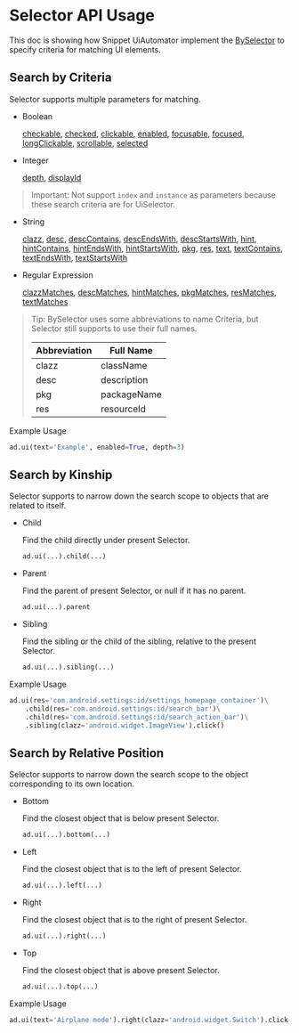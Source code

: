 # Selector API Usage

This doc is showing how Snippet UiAutomator implement the
[BySelector](https://developer.android.com/reference/androidx/test/uiautomator/BySelector)
to specify criteria for matching UI elements.

## Search by Criteria

Selector supports multiple parameters for matching.

*   Boolean

    [checkable](https://developer.android.com/reference/androidx/test/uiautomator/BySelector#checkable(boolean)),
    [checked](https://developer.android.com/reference/androidx/test/uiautomator/BySelector#checked(boolean)),
    [clickable](https://developer.android.com/reference/androidx/test/uiautomator/BySelector#clickable(boolean)),
    [enabled](https://developer.android.com/reference/androidx/test/uiautomator/BySelector#enabled(boolean)),
    [focusable](https://developer.android.com/reference/androidx/test/uiautomator/BySelector#focusable(boolean)),
    [focused](https://developer.android.com/reference/androidx/test/uiautomator/BySelector#focused(boolean)),
    [longClickable](https://developer.android.com/reference/androidx/test/uiautomator/BySelector#longClickable(boolean)),
    [scrollable](https://developer.android.com/reference/androidx/test/uiautomator/BySelector#scrollable(boolean)),
    [selected](https://developer.android.com/reference/androidx/test/uiautomator/BySelector#selected(boolean))

*   Integer

    [depth](https://developer.android.com/reference/androidx/test/uiautomator/BySelector#depth(int)),
    [displayId](https://developer.android.com/reference/androidx/test/uiautomator/BySelector#displayId(int))

> Important: Not support `index` and `instance` as parameters because these
> search criteria are for UiSelector.

*   String

    [clazz](https://developer.android.com/reference/androidx/test/uiautomator/BySelector#clazz(java.lang.Class)),
    [desc](https://developer.android.com/reference/androidx/test/uiautomator/BySelector#desc(java.lang.String)),
    [descContains](https://developer.android.com/reference/androidx/test/uiautomator/BySelector#descContains(java.lang.String)),
    [descEndsWith](https://developer.android.com/reference/androidx/test/uiautomator/BySelector#descEndsWith(java.lang.String)),
    [descStartsWith](https://developer.android.com/reference/androidx/test/uiautomator/BySelector#descStartsWith(java.lang.String)),
    [hint](https://developer.android.com/reference/androidx/test/uiautomator/BySelector#hint(java.lang.String)),
    [hintContains](https://developer.android.com/reference/androidx/test/uiautomator/BySelector#hintContains(java.lang.String)),
    [hintEndsWith](https://developer.android.com/reference/androidx/test/uiautomator/BySelector#hintEndsWith(java.lang.String)),
    [hintStartsWith](https://developer.android.com/reference/androidx/test/uiautomator/BySelector#hintStartsWith(java.lang.String)),
    [pkg](https://developer.android.com/reference/androidx/test/uiautomator/BySelector#pkg(java.lang.String)),
    [res](https://developer.android.com/reference/androidx/test/uiautomator/BySelector#res(java.lang.String)),
    [text](https://developer.android.com/reference/androidx/test/uiautomator/BySelector#text(java.lang.String)),
    [textContains](https://developer.android.com/reference/androidx/test/uiautomator/BySelector#textContains(java.lang.String)),
    [textEndsWith](https://developer.android.com/reference/androidx/test/uiautomator/BySelector#textEndsWith(java.lang.String)),
    [textStartsWith](https://developer.android.com/reference/androidx/test/uiautomator/BySelector#textStartsWith(java.lang.String))

*   Regular Expression

    [clazzMatches](https://developer.android.com/reference/androidx/test/uiautomator/BySelector#clazz(java.util.regex.Pattern)),
    [descMatches](https://developer.android.com/reference/androidx/test/uiautomator/BySelector#desc(java.util.regex.Pattern)),
    [hintMatches](https://developer.android.com/reference/androidx/test/uiautomator/BySelector#hint(java.util.regex.Pattern)),
    [pkgMatches](https://developer.android.com/reference/androidx/test/uiautomator/BySelector#pkg(java.util.regex.Pattern)),
    [resMatches](https://developer.android.com/reference/androidx/test/uiautomator/BySelector#res(java.util.regex.Pattern)),
    [textMatches](https://developer.android.com/reference/androidx/test/uiautomator/BySelector#text(java.util.regex.Pattern))

> Tip: BySelector uses some abbreviations to name Criteria, but Selector still
> supports to use their full names.
>
> Abbreviation | Full Name
> ------------ | -----------
> clazz        | className
> desc         | description
> pkg          | packageName
> res          | resourceId

Example Usage

```python
ad.ui(text='Example', enabled=True, depth=3)
```

## Search by Kinship

Selector supports to narrow down the search scope to objects that are related to
itself.

*   Child

    Find the child directly under present Selector.

    ```python
    ad.ui(...).child(...)
    ```

*   Parent

    Find the parent of present Selector, or null if it has no parent.

    ```python
    ad.ui(...).parent
    ```

*   Sibling

    Find the sibling or the child of the sibling, relative to the present
    Selector.

    ```python
    ad.ui(...).sibling(...)
    ```

Example Usage

```python
ad.ui(res='com.android.settings:id/settings_homepage_container')\
    .child(res='com.android.settings:id/search_bar')\
    .child(res='com.android.settings:id/search_action_bar')\
    .sibling(clazz='android.widget.ImageView').click()
```

## Search by Relative Position

Selector supports to narrow down the search scope to the object corresponding to
its own location.

*   Bottom

    Find the closest object that is below present Selector.

    ```python
    ad.ui(...).bottom(...)
    ```

*   Left

    Find the closest object that is to the left of present Selector.

    ```python
    ad.ui(...).left(...)
    ```

*   Right

    Find the closest object that is to the right of present Selector.

    ```python
    ad.ui(...).right(...)
    ```

*   Top

    Find the closest object that is above present Selector.

    ```python
    ad.ui(...).top(...)
    ```

Example Usage

```python
ad.ui(text='Airplane mode').right(clazz='android.widget.Switch').click()
```

